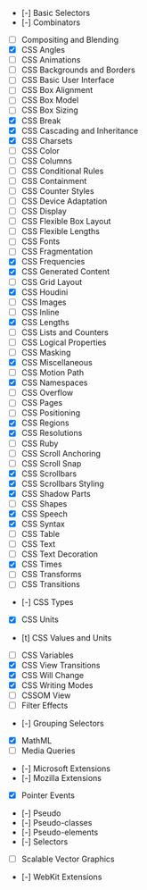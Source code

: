 - [-] Basic Selectors
- [-] Combinators
- [ ] Compositing and Blending
- [x] CSS Angles
- [ ] CSS Animations
- [ ] CSS Backgrounds and Borders
- [ ] CSS Basic User Interface
- [ ] CSS Box Alignment
- [ ] CSS Box Model
- [ ] CSS Box Sizing
- [x] CSS Break
- [x] CSS Cascading and Inheritance
- [x] CSS Charsets
- [ ] CSS Color
- [ ] CSS Columns
- [ ] CSS Conditional Rules
- [ ] CSS Containment
- [ ] CSS Counter Styles
- [ ] CSS Device Adaptation
- [ ] CSS Display
- [ ] CSS Flexible Box Layout
- [ ] CSS Flexible Lengths
- [ ] CSS Fonts
- [ ] CSS Fragmentation
- [x] CSS Frequencies
- [x] CSS Generated Content
- [ ] CSS Grid Layout
- [x] CSS Houdini
- [ ] CSS Images
- [ ] CSS Inline
- [x] CSS Lengths
- [ ] CSS Lists and Counters
- [ ] CSS Logical Properties
- [ ] CSS Masking
- [x] CSS Miscellaneous
- [ ] CSS Motion Path
- [x] CSS Namespaces
- [ ] CSS Overflow
- [ ] CSS Pages
- [ ] CSS Positioning
- [x] CSS Regions
- [x] CSS Resolutions
- [ ] CSS Ruby
- [ ] CSS Scroll Anchoring
- [ ] CSS Scroll Snap
- [x] CSS Scrollbars
- [x] CSS Scrollbars Styling
- [x] CSS Shadow Parts
- [ ] CSS Shapes
- [x] CSS Speech
- [x] CSS Syntax
- [ ] CSS Table
- [ ] CSS Text
- [ ] CSS Text Decoration
- [x] CSS Times
- [ ] CSS Transforms
- [ ] CSS Transitions
- [-] CSS Types
- [x] CSS Units
- [t] CSS Values and Units
- [ ] CSS Variables
- [x] CSS View Transitions
- [x] CSS Will Change
- [x] CSS Writing Modes
- [ ] CSSOM View
- [ ] Filter Effects
- [-] Grouping Selectors
- [x] MathML
- [ ] Media Queries
- [-] Microsoft Extensions
- [-] Mozilla Extensions
- [x] Pointer Events
- [-] Pseudo
- [-] Pseudo-classes
- [-] Pseudo-elements
- [-] Selectors
- [ ] Scalable Vector Graphics
- [-] WebKit Extensions
